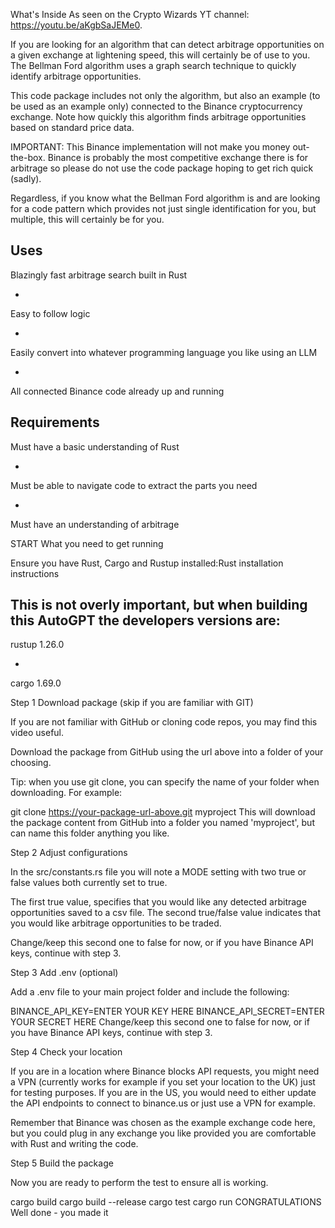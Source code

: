 What's Inside
As seen on the Crypto Wizards YT channel: https://youtu.be/aKgbSaJEMe0.

If you are looking for an algorithm that can detect arbitrage opportunities on a given exchange at lightening speed, this will certainly be of use to you. The Bellman Ford algorithm uses a graph search technique to quickly identify arbitrage opportunities.

This code package includes not only the algorithm, but also an example (to be used as an example only) connected to the Binance cryptocurrency exchange. Note how quickly this algorithm finds arbitrage opportunities based on standard price data.

IMPORTANT: This Binance implementation will not make you money out-the-box. Binance is probably the most competitive exchange there is for arbitrage so please do not use the code package hoping to get rich quick (sadly).

Regardless, if you know what the Bellman Ford algorithm is and are looking for a code pattern which provides not just single identification for you, but multiple, this will certainly be for you.

Uses
-
Blazingly fast arbitrage search built in Rust

-
Easy to follow logic

-
Easily convert into whatever programming language you like using an LLM

-
All connected Binance code already up and running

Requirements
-
Must have a basic understanding of Rust

-
Must be able to navigate code to extract the parts you need

-
Must have an understanding of arbitrage

START
What you need to get running

Ensure you have Rust, Cargo and Rustup installed:Rust installation instructions

This is not overly important, but when building this AutoGPT the developers versions are:
-
rustup 1.26.0

-
cargo 1.69.0

Step 1
Download package (skip if you are familiar with GIT)

If you are not familiar with GitHub or cloning code repos, you may find this video useful.

Download the package from GitHub using the url above into a folder of your choosing.

Tip: when you use git clone, you can specify the name of your folder when downloading. For example:

git clone https://your-package-url-above.git myproject
This will download the package content from GitHub into a folder you named 'myproject', but can name this folder anything you like.

Step 2
Adjust configurations

In the src/constants.rs file you will note a MODE setting with two true or false values both currently set to true.

The first true value, specifies that you would like any detected arbitrage opportunities saved to a csv file. The second true/false value indicates that you would like arbitrage opportunities to be traded.

Change/keep this second one to false for now, or if you have Binance API keys, continue with step 3.

Step 3
Add .env (optional)

Add a .env file to your main project folder and include the following:

BINANCE_API_KEY=ENTER YOUR KEY HERE 
BINANCE_API_SECRET=ENTER YOUR SECRET HERE
Change/keep this second one to false for now, or if you have Binance API keys, continue with step 3.

Step 4
Check your location

If you are in a location where Binance blocks API requests, you might need a VPN (currently works for example if you set your location to the UK) just for testing purposes. If you are in the US, you would need to either update the API endpoints to connect to binance.us or just use a VPN for example.

Remember that Binance was chosen as the example exchange code here, but you could plug in any exchange you like provided you are comfortable with Rust and writing the code.

Step 5
Build the package

Now you are ready to perform the test to ensure all is working.

cargo build
cargo build --release
cargo test
cargo run
CONGRATULATIONS
Well done - you made it
